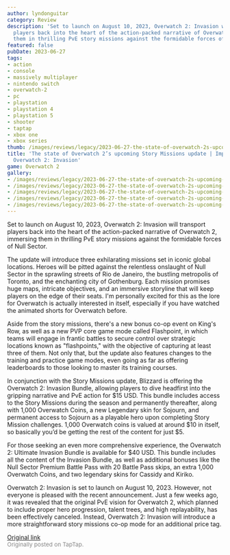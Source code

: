 ```yaml
---
author: lyndonguitar
category: Review
description: 'Set to launch on August 10, 2023, Overwatch 2: Invasion will transport
  players back into the heart of the action-packed narrative of Overwatch 2, immersing
  them in thrilling PvE story missions against the formidable forces of Null Sector.'
featured: false
pubDate: 2023-06-27
tags:
- action
- console
- massively multiplayer
- nintendo switch
- overwatch-2
- pc
- playstation
- playstation 4
- playstation 5
- shooter
- taptap
- xbox one
- xbox series
thumb: /images/reviews/legacy/2023-06-27-the-state-of-overwatch-2s-upcoming-story-missions-update--impressions---overwatch-2-invas-0.avif
title: 'The state of Overwatch 2’s upcoming Story Missions update | Impressions -
  Overwatch 2: Invasion'
game: Overwatch 2
gallery:
- /images/reviews/legacy/2023-06-27-the-state-of-overwatch-2s-upcoming-story-missions-update--impressions---overwatch-2-invas-0.avif
- /images/reviews/legacy/2023-06-27-the-state-of-overwatch-2s-upcoming-story-missions-update--impressions---overwatch-2-invas-1.avif
- /images/reviews/legacy/2023-06-27-the-state-of-overwatch-2s-upcoming-story-missions-update--impressions---overwatch-2-invas-2.avif
- /images/reviews/legacy/2023-06-27-the-state-of-overwatch-2s-upcoming-story-missions-update--impressions---overwatch-2-invas-3.avif
- /images/reviews/legacy/2023-06-27-the-state-of-overwatch-2s-upcoming-story-missions-update--impressions---overwatch-2-invas-4.avif
---
```

Set to launch on August 10, 2023, Overwatch 2: Invasion will transport players back into the heart of the action-packed narrative of Overwatch 2, immersing them in thrilling PvE story missions against the formidable forces of Null Sector.

The update will introduce three exhilarating missions set in iconic global locations. Heroes will be pitted against the relentless onslaught of Null Sector in the sprawling streets of Rio de Janeiro, the bustling metropolis of Toronto, and the enchanting city of Gothenburg. Each mission promises huge maps, intricate objectives, and an immersive storyline that will keep players on the edge of their seats. I'm personally excited for this as the lore for Overwatch is actually interested in itself, especially if you have watched the animated shorts for Overwatch before.

Aside from the story missions, there's a new bonus co-op event on King's Row, as well as a new PVP core game mode called Flashpoint, in which teams will engage in frantic battles to secure control over strategic locations known as "flashpoints," with the objective of capturing at least three of them. Not only that, but the update also features changes to the training and practice game modes, even going as far as offering leaderboards to those looking to master its training courses.

In conjunction with the Story Missions update, Blizzard is offering the Overwatch 2: Invasion Bundle, allowing players to dive headfirst into the gripping narrative and PvE action for $15 USD. This bundle includes access to the Story Missions during the season and permanently thereafter, along with 1,000 Overwatch Coins, a new Legendary skin for Sojourn, and permanent access to Sojourn as a playable hero upon completing Story Mission challenges. 1,000 Overwatch coins is valued at around $10 in itself, so basically you’d be getting the rest of the content for just $5.

For those seeking an even more comprehensive experience, the Overwatch 2: Ultimate Invasion Bundle is available for $40 USD. This bundle includes all the content of the Invasion Bundle, as well as additional bonuses like the Null Sector Premium Battle Pass with 20 Battle Pass skips, an extra 1,000 Overwatch Coins, and two legendary skins for Cassidy and Kiriko.

Overwatch 2: Invasion is set to launch on August 10, 2023. However, not everyone is pleased with the recent announcement. Just a few weeks ago, it was revealed that the original PvE vision for Overwatch 2, which planned to include proper hero progression, talent trees, and high replayability, has been effectively canceled. Instead, Overwatch 2: Invasion will introduce a more straightforward story missions co-op mode for an additional price tag.

[Original link](https://www.taptap.io/post/5914956)<br><span style="font-size: 0.95em; color: #888;">Originally posted on TapTap.</span>